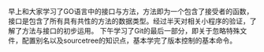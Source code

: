 早上和大家学习了GO语言中的接口与方法，方法即为一个包含了接受者的函数，接口是包含了所有具有共性的方法的数据类型。经过半天对相关小程序的验证，了解了方法与接口的初步运用。
下午学习了Git的最后一部分，即关于忽略特殊文件，配置别名以及sourcetree的知识点，基本学完了版本控制的基本命令。